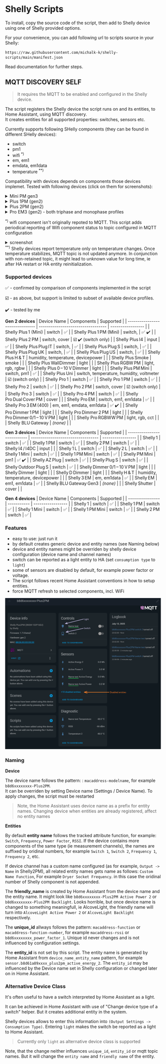 # Shelly Scripts

To install, copy the source code of the script, then add to Shelly device using one of Shelly provided options.

For your convenience, you can add following url to scripts source in your Shelly: 
```
https://raw.githubusercontent.com/michalk-k/shelly-scripts/main/manifest.json
```

Read documentation for further steps.

## MQTT DISCOVERY SELF

> It requires the MQTT to be enabled and configured in the Shelly device.

The script registers the Shelly device the script runs on and its entities, to Home Assistant, using MQTT discovery.\
It creates entities for all supported properties: switches, sensors etc.

Currently supports following SHelly components (they can be found in different SHelly devices):
* switch
* pm1
* wifi <sup>*)</sup>
* em, em1
* emdata, em1data
* temperature <sup>**)</sup>

Compatibility with devices depends on components those devices implemet. Tested with following devices (click on them for screenshots): <details><summary>Mini PM gen3</summary> ![screenshot xc](images/device_page_pmminigen3.png) </details><details><summary>Plus 1PM (gen2)</summary>![screenshot](images/device_page_pluspm.png)</details><details><summary>Plus 2PM (gen2)</summary></details><details><summary>Pro EM3 (gen2) - both triphase and monophase profiles</summary>**Triphase** ![triphase](images/device_page_pro3em_triphase.png) **Monophase** ![monophase](images/device_page_pro3em_monophase.png) </details>

<sup>*)</sup> wifi component isn't originally repoted to MQTT. This script adds periodical reporting of Wifi component status to topic configured in MQTT configuration <details><summary>screenshot</summary> ![WIFI added to MQTT](images/mqtt_wifi.png) </details>
<sup>**)</sup> Shelly devices report temperature only on temperature changes. Once temperature stabilizes, MQTT topic is not updated anymore. In conjunction with non-retained topic, it might lead to unknown value for long time, ie after HA restart or HA entity reinitialization.

### Supported devices
✅ - confirmed by comparison of components implemented in the script

☑️ - as above, but support is limited to subset of available device profiles.

✔️ - tested by me

**Gen 2 devices**
| Device Name                     | Components                         | Supported |
| ------------------------------- | ---------------------------------- | ----------------- |
| Shelly Plus 1 (Mini)            | switch                             | ✅                 |
| Shelly Plus 1 PM (Mini)         | switch,                            | ✅  ✔️             |
| Shelly Plus 2 PM                | switch,  cover                     | ☑️ ✔️ (switch only)  |
| Shelly Plus I4                  | input                              | ✅                 |
| Shelly Plus Plug IT             | switch,                            | ✅                 |
| Shelly Plus Plug S              | switch,                            | ✅                 |
| Shelly Plus Plug UK             | switch,                            | ✅                 |
| Shelly Plus Plug US             | switch,                            | ✅                 |
| Shelly Plus H & T               | humidity, temperature, devicepower |                   |
| Shelly Plus Smoke               | smoke                              |                   |
| Shelly Plus WallDimmer          | light                              |                   |
| Shelly Plus RGBW PM             | light, rgb, rgbw                   |                   |
| Shelly Plus 0 – 10 V Dimmer     | light                              |                   |
| Shelly Plus PM Mini             | switch, pm1                        | ✅                 |
| Shelly Plus Uni                 | switch, temperature, humidity, voltmeter  |  ☑️ (switch only)   |
| Shelly Pro 1                    | switch                             | ✅                 |
| Shelly Pro 1 PM                 | switch                             | ✅                 |
| Shelly Pro 2                    | switch                             | ✅                 |
| Shelly Pro 2 PM                 | switch, cover                      | ☑️ (switch only)   |
| Shelly Pro 3                    | switch                             | ✅                 |
| Shelly Pro 4 PM                 | switch                             | ✅                 |
| Shelly Pro Dual Cover PM        | cover                              |                    |
| Shelly Pro EM                   | switch, em1, em1data               | ✅                 |
| Shelly Pro 3 EM (400)           | em, em1, emdata, em1data           | ✅ ✔️              |
| Shelly Pro Dimmer 1 PM          | light                              |                   |
| Shelly Pro Dimmer 2 PM          | light                              |                   |
| Shelly Pro Dimmer 0/1 – 10 V PM | light                              |                   |
| Shelly Pro RGBWW PM             | light, rgb, cct                    |                   |
| Shelly BLU Gateway              | *(none)*                           |                   |


**Gen 3 devices**
| Device Name                 | Components                         | Supported |
| --------------------------- | ---------------------------------- | ----------------- |
| Shelly 1                    | switch                             | ✅                 |
| Shelly 1 PM                 | switch                             | ✅                 |
| Shelly 2 PM                 | switch                             | ✅                 |
| Shelly I4 / I4DC            | input                              |                    |
| Shelly 1 L                  | switch                             | ✅                 |
| Shelly 2 L                  | switch                             | ✅                 |
| Shelly 1 Mini               | switch                             | ✅                 |
| Shelly 1 PM Mini            | switch                             | ✅                 |
| Shelly PM Mini              | pm1                                | ✅ ✔️              |
| Shelly AZ Plug              | switch                             | ✅                 |
| Shelly Plug S               | switch                             | ✅                 |
| Shelly Outdoor Plug S       | switch                             | ✅                 |
| Shelly Dimmer 0/1 – 10 V PM | light                              |                    |
| Shelly Dimmer               | light                              |                    |
| Shelly D Dimmer             | light                              |                    |
| Shelly H & T                | humidity, temperature, devicepower |                    |
| Shelly 3 EM                 | em, em1data                        | ✅                 |
| Shelly EM                   | em1, em1data                       | ✅                 |
| Shelly BLU Gateway Gen3     | *(none)*                           |                    |
| Shelly Shutter              | cover                      | |


**Gen 4 devices**
| Device Name      | Components  | Supported |
| ---------------- | ----------- | ----------------- |
| Shelly 1         | switch      | ✅                 |
| Shelly 1 PM      | switch      | ✅                 |
| Shelly 1 Mini    | switch      | ✅                 |
| Shelly 1 PM Mini | switch      | ✅                 |
| Shelly 2 PM      | switch      | ✅                 |





### Features
* easy to use: just run it
* by default creates generic device and entity names (see Naming below)
* device and entity names might be overriden by shelly device configuration (device name and channel names)
* switch can be reported as a light entity to HA (set `consumption type` to `light`)
* some of sensors are disabled by default, for example power factor or voltage.
* The script follows recent Home Assistant conventions in how to setup entities.
* force MQTT refresh to selected components, incl. WiFi


![Device Page](images/device_page_overview.png)

### Naming

**Device**

The device name follows the pattern: : `macaddress-modelname`, for example `b8d6xxxxxxxx-Plus2PM`.\
It can be overriden by setting Device name (Settings / Device Name). To apply changes, the script must be restarted

> Note, the Home Assistant uses device name as a prefix for entity names. Changing device when entities are already registered, affect no entity names

**Entities**

By default **entity name** follows the tracked attribute function, for example: `Switch`, `Frequency`, `Power Factor`, `RSSI`. If the device contains more components of the same type (ie measurement channels), the names are suffixed by oridinal numbers, for example `Switch 1`, `Switch 2`, `Frequency 1`, `Frequency 2`, etc.

If device channel has a custom name configured (as for example, `Output -> Name` in Shelly2PM), all related entity names gets name as follows: `Custom Name Function`, For example `Dryer Socket Frequency`. in this case the oridinal number of Shelly component is not appended.

The **friendly_name** is created by Home Assistant from the device name and the entity name. It might look like `b8d6xxxxxxxx-Plus2PM Active Power 2` or `b8d6xxxxxxxx-Plus2PM Backlight`. Looks horrible, but once device name is changed to something meaningfull, ie AlcoveLight, the friendly name will turn into `AlcoveLight Active Power 2` or `AlcoveLight Backlight` respectively.

The **unique_id** allways follows the pattern: `macaddress-function` or `macaddress-function-number`, for example `macaddress-rssi` or `b8d6xxxxxxxx_power_factor_1`. Unique id never changes and is not influenced by configuration settings.

The **entity_id** is not set by this script. The entity name is generated by Home Assistant from `device_name_entity_name` pattern, for example `sensor.b8d61a89xxxx_plus2pm_active_energy_2`. The `entity_id` may be influenced by the Device name set in Shelly configuration or changed later on in Home Assistant.

### Alternative Device Class
It's often useful to have a switch interpreted by Home Assistant as a light.

It can be achieved in Home Assistant with use of "Change device type of a switch" helper. But it creates additional entity in the system.

Shelly devices allows to enter this information into `(Output Settings -> Consumption Type)`. Entering `light` makes the switch be reported as a light to Home Assistant.

> Currently only `light` as alternative device class is supported

Note, that the change neither influences `unique_id`, `entity_id` or mqtt topic names. But it will change the `entity name` and `friendly name` of the entity.